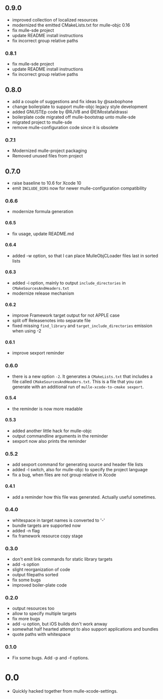 ## 0.9.0

* improved collection of localized resources
* modernized the emitted CMakeLists.txt for mulle-objc 0.16
* fix mulle-sde project
* update README install instructions
* fix incorrect group relative paths


### 0.8.1

* fix mulle-sde project
* update README install instructions
* fix incorrect group relative paths

## 0.8.0

* add a couple of suggestions and fix ideas by @saxbophone
* change boilerplate to support mulle-objc legacy style development
* added GNUSTEp code by @RJVB and @ElMostafaIdrassi
* boilerplate code migrated off mulle-bootstrap unto mulle-sde
* migrated project to mulle-sde
* remove mulle-configuration code since it is obsolete


### 0.7.1

* Modernized mulle-project packaging
* Removed unused files from project

## 0.7.0

* raise baseline to 10.6 for Xcode 10
* emit `INCLUDE_DIRS` now for newer mulle-configuration compatibility


### 0.6.6

* modernize formula generation

#### 0.6.5

* fix usage, update README.md

#### 0.6.4

* added -w option, so that I can place MulleObjCLoader files last in sorted lists

#### 0.6.3

* added -i option, mainly to output `include_directories` in `CMakeSourcesAndHeaders.txt`
* modernize release mechanism

#### 0.6.2

* improve Framework target output for not APPLE case
* split off Releasenotes into separate file
* fixed missing `find_library` and `target_include_directories` emission when using -2

#### 0.6.1

* improve sexport reminder

### 0.6.0

* there is a new option `-2`. It generates a `CMakeLists.txt` that includes
a file called `CMakeSourcesAndHeaders.txt`. This is a file that you can generate
with an additional run of `mulle-xcode-to-cmake sexport`.

#### 0.5.4

* the reminder is now more readable

#### 0.5.3

* added another little hack for mulle-objc
* output commandline arguments in the reminder
* sexport now also prints the reminder

### 0.5.2

* add sexport command for generating source and header file lists
* added -l switch, also for mulle-objc to specify the project language
* fix a bug, when files are not group relative in Xcode

#### 0.4.1

* add a reminder how this file was generated. Actually useful sometimes.

### 0.4.0

* whitespace in target names is converted to '-'
* bundle targets are supported now
* added -n flag
* fix framework resource copy stage


### 0.3.0

* don't emit link commands for static library targets
* add -s option
* slight reorganization of code
* output filepaths sorted
* fix some bugs
* improved boiler-plate code


### 0.2.0

* output resources too
* allow to specify multiple targets
* fix more bugs
* add -u option, but iOS builds don't work anway
* somewhat half hearted attempt to also support applications and bundles
* quote paths with whitespace

### 0.1.0

* Fix some bugs. Add -p and -f options.


# 0.0

* Quickly hacked together from mulle-xcode-settings.
